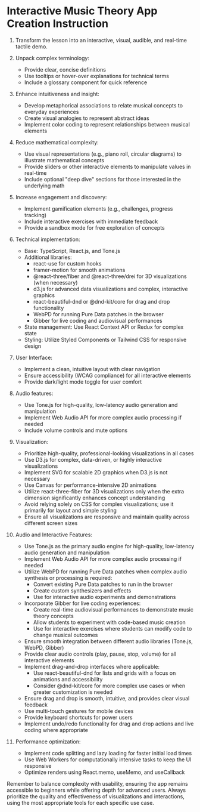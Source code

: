 # Interactive Music Theory App Creation Instruction

1. Transform the lesson into an interactive, visual, audible, and real-time tactile demo.

2. Unpack complex terminology:
   - Provide clear, concise definitions
   - Use tooltips or hover-over explanations for technical terms
   - Include a glossary component for quick reference

3. Enhance intuitiveness and insight:
   - Develop metaphorical associations to relate musical concepts to everyday experiences
   - Create visual analogies to represent abstract ideas
   - Implement color coding to represent relationships between musical elements

4. Reduce mathematical complexity:
   - Use visual representations (e.g., piano roll, circular diagrams) to illustrate mathematical concepts
   - Provide sliders or other interactive elements to manipulate values in real-time
   - Include optional "deep dive" sections for those interested in the underlying math

5. Increase engagement and discovery:
   - Implement gamification elements (e.g., challenges, progress tracking)
   - Include interactive exercises with immediate feedback
   - Provide a sandbox mode for free exploration of concepts

6. Technical implementation:
   - Base: TypeScript, React.js, and Tone.js
   - Additional libraries:
     - react-use for custom hooks
     - framer-motion for smooth animations
     - @react-three/fiber and @react-three/drei for 3D visualizations (when necessary)
     - d3.js for advanced data visualizations and complex, interactive graphics
     - react-beautiful-dnd or @dnd-kit/core for drag and drop functionality
     - WebPD for running Pure Data patches in the browser
     - Gibber for live coding and audiovisual performances
   - State management: Use React Context API or Redux for complex state
   - Styling: Utilize Styled Components or Tailwind CSS for responsive design

7. User Interface:
   - Implement a clean, intuitive layout with clear navigation
   - Ensure accessibility (WCAG compliance) for all interactive elements
   - Provide dark/light mode toggle for user comfort

8. Audio features:
   - Use Tone.js for high-quality, low-latency audio generation and manipulation
   - Implement Web Audio API for more complex audio processing if needed
   - Include volume controls and mute options

9. Visualization:
   - Prioritize high-quality, professional-looking visualizations in all cases
   - Use D3.js for complex, data-driven, or highly interactive visualizations
   - Implement SVG for scalable 2D graphics when D3.js is not necessary
   - Use Canvas for performance-intensive 2D animations
   - Utilize react-three-fiber for 3D visualizations only when the extra dimension significantly enhances concept understanding
   - Avoid relying solely on CSS for complex visualizations; use it primarily for layout and simple styling
   - Ensure all visualizations are responsive and maintain quality across different screen sizes

10. Audio and Interactive Features:
    - Use Tone.js as the primary audio engine for high-quality, low-latency audio generation and manipulation
    - Implement Web Audio API for more complex audio processing if needed
    - Utilize WebPD for running Pure Data patches when complex audio synthesis or processing is required:
      - Convert existing Pure Data patches to run in the browser
      - Create custom synthesizers and effects
      - Use for interactive audio experiments and demonstrations
    - Incorporate Gibber for live coding experiences:
      - Create real-time audiovisual performances to demonstrate music theory concepts
      - Allow students to experiment with code-based music creation
      - Use for interactive exercises where students can modify code to change musical outcomes
    - Ensure smooth integration between different audio libraries (Tone.js, WebPD, Gibber)
    - Provide clear audio controls (play, pause, stop, volume) for all interactive elements
    - Implement drag-and-drop interfaces where applicable:
      - Use react-beautiful-dnd for lists and grids with a focus on animations and accessibility
      - Consider @dnd-kit/core for more complex use cases or when greater customization is needed
    - Ensure drag and drop is smooth, intuitive, and provides clear visual feedback
    - Use multi-touch gestures for mobile devices
    - Provide keyboard shortcuts for power users
    - Implement undo/redo functionality for drag and drop actions and live coding where appropriate

11. Performance optimization:
    - Implement code splitting and lazy loading for faster initial load times
    - Use Web Workers for computationally intensive tasks to keep the UI responsive
    - Optimize renders using React.memo, useMemo, and useCallback

Remember to balance complexity with usability, ensuring the app remains accessible to beginners while offering depth for advanced users. Always prioritize the quality and effectiveness of visualizations and interactions, using the most appropriate tools for each specific use case.